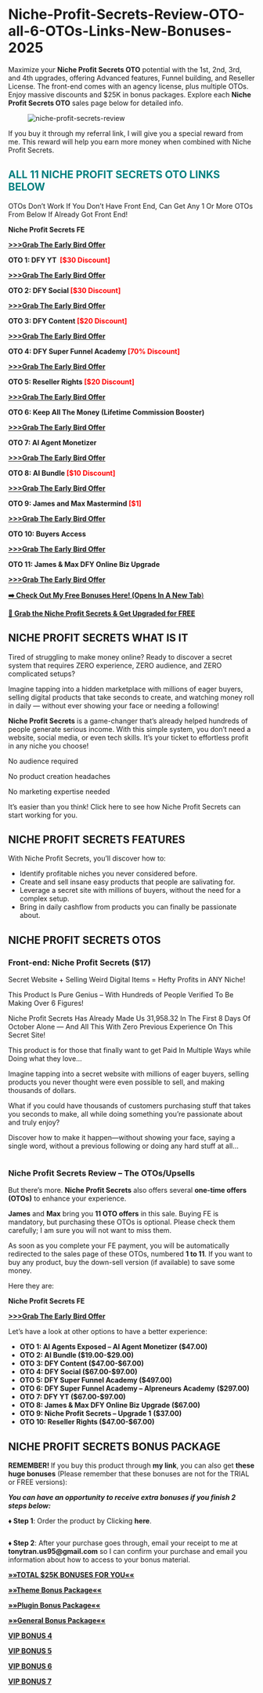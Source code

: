 # Niche-Profit-Secrets-Review-OTO-all-6-OTOs-Links-New-Bonuses-2025
<p data-w-id="48093993-c92c-f66d-6eb2-0f1b95e21084" data-wf-id="[&quot;48093993-c92c-f66d-6eb2-0f1b95e21084&quot;]" data-automation-id="dyn-item-post-body-input">Maximize your <strong data-w-id="d2a3629c-8472-60ab-c8fd-bac16977730a" data-wf-id="[&quot;d2a3629c-8472-60ab-c8fd-bac16977730a&quot;]" data-automation-id="dyn-item-post-body-input">Niche Profit Secrets </strong><strong>OTO</strong> potential with the 1st, 2nd, 3rd, and 4th upgrades, offering Advanced features, Funnel building, and Reseller License. The front-end comes with an agency license, plus multiple OTOs. Enjoy massive discounts and $25K in bonus packages. Explore each <strong data-w-id="d2a3629c-8472-60ab-c8fd-bac16977730a" data-wf-id="[&quot;d2a3629c-8472-60ab-c8fd-bac16977730a&quot;]" data-automation-id="dyn-item-post-body-input">Niche Profit Secrets</strong><strong> OTO</strong> sales page below for detailed info.</p>
<figure class="w-richtext-align-center w-richtext-figure-type-image" data-w-id="b40ed991-dfc4-8c80-a5b4-9d65b94b9a3a" data-wf-id="[&quot;b40ed991-dfc4-8c80-a5b4-9d65b94b9a3a&quot;]" data-automation-id="dyn-item-post-body-input">
<div data-w-id="b40ed991-dfc4-8c80-a5b4-9d65b94b9a3b" data-wf-id="[&quot;b40ed991-dfc4-8c80-a5b4-9d65b94b9a3b&quot;]" data-automation-id="dyn-item-post-body-input"><img src="https://cdn.prod.website-files.com/650d25b7d6ebe9d9032aa4e3/67110432922c5fede45e3e14_niche-profit-secrets-review-735x1024.png" alt="niche-profit-secrets-review" data-automation-id="dyn-item-post-body-input" data-wf-id="[&quot;d5c14154-33a1-70b9-7eac-02d5bea99366&quot;]" data-w-id="d5c14154-33a1-70b9-7eac-02d5bea99366" /></div>
</figure>
<p data-w-id="fcb7300a-82cb-dd32-c81d-9637692ba9a8" data-wf-id="[&quot;fcb7300a-82cb-dd32-c81d-9637692ba9a8&quot;]" data-automation-id="dyn-item-post-body-input">If you buy it through my referral link, I will give you a special reward from me. This reward will help you earn more money when combined with Niche Profit Secrets.</p>
<h2><span style="color: #008080;"><strong>ALL 11 NICHE PROFIT SECRETS OTO LINKS BELOW</strong></span></h2>
<p>OTOs Don’t Work If You Don’t Have Front End, Can Get Any 1 Or More OTOs From Below If Already Got Front End!</p>
<p><strong>Niche Profit Secrets FE</strong></p>
<p><a href="https://warriorplus.com/o2/a/q5wfsc1/0/LI" target="_blank" rel="nofollow noopener noreferrer"><strong>&gt;&gt;&gt;Grab The Early Bird Offer</strong></a></p>
<p><strong>OTO 1: DFY YT  <span style="color: #ff0000;">[$30 Discount]</span></strong></p>
<p><a href="https://7review-oto.us/niche-profit-secrets/"><strong>&gt;&gt;&gt;Grab The Early Bird Offer</strong></a></p>
<p><strong>OTO 2: DFY Social <span style="color: #ff0000;">[$30 Discount]</span></strong></p>
<p><a href="https://7review-oto.us/niche-profit-secrets/"><strong>&gt;&gt;&gt;Grab The Early Bird Offer</strong></a></p>
<p><strong>OTO 3: DFY Content <span style="color: #ff0000;">[$20 Discount]</span></strong></p>
<p><a href="https://7review-oto.us/niche-profit-secrets/"><strong>&gt;&gt;&gt;Grab The Early Bird Offer</strong></a></p>
<p><strong>OTO 4: DFY Super Funnel Academy <span style="color: #ff0000;">[70% Discount]</span></strong></p>
<p><a href="https://7review-oto.us/niche-profit-secrets/"><strong>&gt;&gt;&gt;Grab The Early Bird Offer</strong></a></p>
<p><strong>OTO 5: Reseller Rights <span style="color: #ff0000;">[$20 Discount]</span></strong></p>
<p><a href="https://7review-oto.us/niche-profit-secrets/"><strong>&gt;&gt;&gt;Grab The Early Bird Offer</strong></a></p>
<p><strong>OTO 6: Keep All The Money (Lifetime Commission Booster)</strong></p>
<p><a href="https://7review-oto.us/niche-profit-secrets/"><strong>&gt;&gt;&gt;Grab The Early Bird Offer</strong></a></p>
<p><strong>OTO 7: AI Agent Monetizer</strong></p>
<p><a href="https://7review-oto.us/niche-profit-secrets/"><strong>&gt;&gt;&gt;Grab The Early Bird Offer</strong></a></p>
<p><strong>OTO 8: AI Bundle <span style="color: #ff0000;">[$10 Discount]</span></strong></p>
<p><a href="https://7review-oto.us/niche-profit-secrets/"><strong>&gt;&gt;&gt;Grab The Early Bird Offer</strong></a></p>
<p><strong>OTO 9: James and Max Mastermind<span style="color: #ff0000;"> [$1]</span></strong></p>
<p><a href="https://7review-oto.us/niche-profit-secrets/"><strong>&gt;&gt;&gt;Grab The Early Bird Offer</strong></a></p>
<p><strong>OTO 10: Buyers Access</strong></p>
<p><a href="https://7review-oto.us/niche-profit-secrets/"><strong>&gt;&gt;&gt;Grab The Early Bird Offer</strong></a></p>
<p><strong>OTO 11: James &amp; Max DFY Online Biz Upgrade</strong></p>
<p><a href="https://7review-oto.us/niche-profit-secrets/"><strong>&gt;&gt;&gt;Grab The Early Bird Offer</strong></a></p>
<p><a href="https://7review-oto.us/niche-profit-secrets/"><strong>➡️ Check Out My Free Bonuses Here! (Opens In A New Tab</strong>)</a></p>
<p><a href="https://7review-oto.us/niche-profit-secrets/"><strong>🔔 Grab the Niche Profit Secrets &amp; Get Upgraded for FREE</strong></a></p>
<h2 data-w-id="fc6e132a-0136-a688-3a8d-dbc0c4cd6a69" data-wf-id="[&quot;fc6e132a-0136-a688-3a8d-dbc0c4cd6a69&quot;]" data-automation-id="dyn-item-post-body-input"><strong data-w-id="175217f5-563a-41e6-02b3-1cea62d53d4f" data-wf-id="[&quot;175217f5-563a-41e6-02b3-1cea62d53d4f&quot;]" data-automation-id="dyn-item-post-body-input">NICHE PROFIT SECRETS WHAT IS IT</strong></h2>
<p data-w-id="b76968a4-6c93-7be1-d45f-8198d033174d" data-wf-id="[&quot;b76968a4-6c93-7be1-d45f-8198d033174d&quot;]" data-automation-id="dyn-item-post-body-input">Tired of struggling to make money online? Ready to discover a secret system that requires ZERO experience, ZERO audience, and ZERO complicated setups?</p>
<p data-w-id="26002cc6-dcb7-633c-c6cd-09c6f21b9e98" data-wf-id="[&quot;26002cc6-dcb7-633c-c6cd-09c6f21b9e98&quot;]" data-automation-id="dyn-item-post-body-input">Imagine tapping into a hidden marketplace with millions of eager buyers, selling digital products that take seconds to create, and watching money roll in daily — without ever showing your face or needing a following!</p>
<p data-w-id="63cdbc2d-3e9b-50d3-ff75-ac5a7bb1c416" data-wf-id="[&quot;63cdbc2d-3e9b-50d3-ff75-ac5a7bb1c416&quot;]" data-automation-id="dyn-item-post-body-input"><strong data-w-id="81027984-b9f1-874d-633d-f6ab1e3a4220" data-wf-id="[&quot;81027984-b9f1-874d-633d-f6ab1e3a4220&quot;]" data-automation-id="dyn-item-post-body-input">Niche Profit Secrets</strong> is a game-changer that’s already helped hundreds of people generate serious income. With this simple system, you don’t need a website, social media, or even tech skills. It’s your ticket to effortless profit in any niche you choose!</p>
<p data-w-id="8c075f10-84fd-3c88-3d09-d2667e134c03" data-wf-id="[&quot;8c075f10-84fd-3c88-3d09-d2667e134c03&quot;]" data-automation-id="dyn-item-post-body-input">No audience required</p>
<p data-w-id="acf22af4-ac85-9c87-fe75-03190e4aca86" data-wf-id="[&quot;acf22af4-ac85-9c87-fe75-03190e4aca86&quot;]" data-automation-id="dyn-item-post-body-input">No product creation headaches</p>
<p data-w-id="047e6e3b-d84c-edab-d104-7d3c630746a9" data-wf-id="[&quot;047e6e3b-d84c-edab-d104-7d3c630746a9&quot;]" data-automation-id="dyn-item-post-body-input">No marketing expertise needed</p>
<p data-w-id="9ee2d154-08fb-744b-600a-af48373b7217" data-wf-id="[&quot;9ee2d154-08fb-744b-600a-af48373b7217&quot;]" data-automation-id="dyn-item-post-body-input">It’s easier than you think! Click here to see how Niche Profit Secrets can start working for you.</p>
<h2 data-w-id="fcb1eba7-0cdd-ff73-89b8-093c8b19fd86" data-wf-id="[&quot;fcb1eba7-0cdd-ff73-89b8-093c8b19fd86&quot;]" data-automation-id="dyn-item-post-body-input"><strong data-w-id="f7c2fb48-3055-46ec-3d8a-d999d0cc3b22" data-wf-id="[&quot;f7c2fb48-3055-46ec-3d8a-d999d0cc3b22&quot;]" data-automation-id="dyn-item-post-body-input">NICHE PROFIT SECRETS FEATURES</strong></h2>
<p data-w-id="428c5853-55cc-ff2a-3442-f141a4b514f6" data-wf-id="[&quot;428c5853-55cc-ff2a-3442-f141a4b514f6&quot;]" data-automation-id="dyn-item-post-body-input">With Niche Profit Secrets, you’ll discover how to:</p>
<ul role="list" data-w-id="d8013a5d-a040-8d2d-0574-2e4a034af5a3" data-wf-id="[&quot;d8013a5d-a040-8d2d-0574-2e4a034af5a3&quot;]" data-automation-id="dyn-item-post-body-input">
	<li data-w-id="575860ee-38b5-9009-8460-4377bb0bd9b1" data-wf-id="[&quot;575860ee-38b5-9009-8460-4377bb0bd9b1&quot;]" data-automation-id="dyn-item-post-body-input">Identify profitable niches you never considered before.</li>
	<li data-w-id="be157a11-67a0-9be1-f032-37d64abc8104" data-wf-id="[&quot;be157a11-67a0-9be1-f032-37d64abc8104&quot;]" data-automation-id="dyn-item-post-body-input">​Create and sell insane easy products that people are salivating for.</li>
	<li data-w-id="4fb95372-37d8-48a1-1f3e-47331b30c016" data-wf-id="[&quot;4fb95372-37d8-48a1-1f3e-47331b30c016&quot;]" data-automation-id="dyn-item-post-body-input">​​Leverage a secret site with millions of buyers, without the need for a complex setup.</li>
	<li data-w-id="fcf578db-e6f3-67e7-0360-4d7a4ec7b697" data-wf-id="[&quot;fcf578db-e6f3-67e7-0360-4d7a4ec7b697&quot;]" data-automation-id="dyn-item-post-body-input">​Bring in daily cashflow from products you can finally be passionate about.</li>
</ul>
<h2 data-w-id="f4ac883b-a41b-3aff-d68a-b4aac8d97c66" data-wf-id="[&quot;f4ac883b-a41b-3aff-d68a-b4aac8d97c66&quot;]" data-automation-id="dyn-item-post-body-input"><strong data-w-id="faf2e680-fe67-9b40-1d11-4c3243a10265" data-wf-id="[&quot;faf2e680-fe67-9b40-1d11-4c3243a10265&quot;]" data-automation-id="dyn-item-post-body-input">NICHE PROFIT SECRETS OTOS</strong></h2>
<h3 data-w-id="483092ad-d7f1-097c-85b7-0d83d2a96a45" data-wf-id="[&quot;483092ad-d7f1-097c-85b7-0d83d2a96a45&quot;]" data-automation-id="dyn-item-post-body-input"><strong data-w-id="8bcc8bca-1c1e-fd70-f58e-22a8521f5597" data-wf-id="[&quot;8bcc8bca-1c1e-fd70-f58e-22a8521f5597&quot;]" data-automation-id="dyn-item-post-body-input">Front-end: Niche Profit Secrets ($17)</strong></h3>
<p data-w-id="33b60e7b-1ffd-de5c-77ed-d8f75090c881" data-wf-id="[&quot;33b60e7b-1ffd-de5c-77ed-d8f75090c881&quot;]" data-automation-id="dyn-item-post-body-input">Secret Website + Selling Weird Digital Items = Hefty Profits in ANY Niche!</p>
<p data-w-id="01639ede-4fd9-340e-990b-87b92ad8eef7" data-wf-id="[&quot;01639ede-4fd9-340e-990b-87b92ad8eef7&quot;]" data-automation-id="dyn-item-post-body-input">This Product Is Pure Genius – With Hundreds of People Verified To Be Making Over 6 Figures!</p>
<p data-w-id="71a92020-9914-3f1d-e819-f5696752549e" data-wf-id="[&quot;71a92020-9914-3f1d-e819-f5696752549e&quot;]" data-automation-id="dyn-item-post-body-input">Niche Profit Secrets Has Already Made Us 31,958.32 In The First 8 Days Of October Alone — And All This With Zero Previous Experience On This Secret Site!</p>
<p data-w-id="dfc7ec21-4603-c3ec-7d52-d3bab310a06f" data-wf-id="[&quot;dfc7ec21-4603-c3ec-7d52-d3bab310a06f&quot;]" data-automation-id="dyn-item-post-body-input">This product is for those that finally want to get Paid In Multiple Ways while Doing what they love…</p>
<p data-w-id="9de5a904-27b2-3fbf-dd4c-81c9dcb8fd7c" data-wf-id="[&quot;9de5a904-27b2-3fbf-dd4c-81c9dcb8fd7c&quot;]" data-automation-id="dyn-item-post-body-input">Imagine tapping into a secret website with millions of eager buyers, selling products you never thought were even possible to sell, and making thousands of dollars.</p>
<p data-w-id="2b406a70-5b97-f63f-9a32-0d354e32bdc8" data-wf-id="[&quot;2b406a70-5b97-f63f-9a32-0d354e32bdc8&quot;]" data-automation-id="dyn-item-post-body-input">What if you could have thousands of customers purchasing stuff that takes you seconds to make, all while doing something you’re passionate about and truly enjoy?</p>
<p data-w-id="a52fa84d-efd5-a313-4c8c-c5f567312049" data-wf-id="[&quot;a52fa84d-efd5-a313-4c8c-c5f567312049&quot;]" data-automation-id="dyn-item-post-body-input">Discover how to make it happen—without showing your face, saying a single word, without a previous following or doing any hard stuff at all…</p>
<figure class="w-richtext-align-center w-richtext-figure-type-image" data-w-id="9f132c52-c6c1-309a-838e-a507db05af9f" data-wf-id="[&quot;9f132c52-c6c1-309a-838e-a507db05af9f&quot;]" data-automation-id="dyn-item-post-body-input">
<div data-w-id="9f132c52-c6c1-309a-838e-a507db05afa0" data-wf-id="[&quot;9f132c52-c6c1-309a-838e-a507db05afa0&quot;]" data-automation-id="dyn-item-post-body-input"><img src="https://cdn.prod.website-files.com/650d25b7d6ebe9d9032aa4e3/650d25f36a70a63a4141d745_Coupon-8.png" alt="" data-automation-id="dyn-item-post-body-input" data-wf-id="[&quot;84f4f0ac-b2e3-3a0d-4ba2-625e1a425f9a&quot;]" data-w-id="84f4f0ac-b2e3-3a0d-4ba2-625e1a425f9a" /></div>
</figure>
<h3 data-w-id="f767c989-d407-27be-8d19-3759043d6c5d" data-wf-id="[&quot;f767c989-d407-27be-8d19-3759043d6c5d&quot;]" data-automation-id="dyn-item-post-body-input"><strong data-w-id="e37e70dc-715f-a677-b376-6ee4eabc4082" data-wf-id="[&quot;e37e70dc-715f-a677-b376-6ee4eabc4082&quot;]" data-automation-id="dyn-item-post-body-input">Niche Profit Secrets Review – The OTOs/Upsells</strong></h3>
<p data-w-id="c038cbf6-8293-01d1-b52f-c2d7f1bdc2fa" data-wf-id="[&quot;c038cbf6-8293-01d1-b52f-c2d7f1bdc2fa&quot;]" data-automation-id="dyn-item-post-body-input">But there’s more. <strong data-w-id="801de087-4d54-ca74-e8d4-47a1a0f859ff" data-wf-id="[&quot;801de087-4d54-ca74-e8d4-47a1a0f859ff&quot;]" data-automation-id="dyn-item-post-body-input">Niche Profit Secrets</strong> also offers several <strong data-w-id="bd1925f4-e801-6b17-ed61-df6cf2d7a64a" data-wf-id="[&quot;bd1925f4-e801-6b17-ed61-df6cf2d7a64a&quot;]" data-automation-id="dyn-item-post-body-input">one-time offers (OTOs)</strong> to enhance your experience.</p>
<p data-w-id="da17ed9a-5aea-7e40-eea2-5fbd0624988a" data-wf-id="[&quot;da17ed9a-5aea-7e40-eea2-5fbd0624988a&quot;]" data-automation-id="dyn-item-post-body-input"><strong data-w-id="872e57fb-a97c-eadd-9781-932e44cb17c3" data-wf-id="[&quot;872e57fb-a97c-eadd-9781-932e44cb17c3&quot;]" data-automation-id="dyn-item-post-body-input">James</strong> and <strong data-w-id="6454a49d-a350-13c5-3453-2bed8100a991" data-wf-id="[&quot;6454a49d-a350-13c5-3453-2bed8100a991&quot;]" data-automation-id="dyn-item-post-body-input">Max</strong> bring you <strong data-w-id="2005b4a0-984e-e72a-e402-95938429e8e5" data-wf-id="[&quot;2005b4a0-984e-e72a-e402-95938429e8e5&quot;]" data-automation-id="dyn-item-post-body-input">11 OTO offers</strong> in this sale. Buying FE is mandatory, but purchasing these OTOs is optional. Please check them carefully; I am sure you will not want to miss them.</p>
<p data-w-id="01f1812e-cf14-c3db-ddf4-2d77a1dc7712" data-wf-id="[&quot;01f1812e-cf14-c3db-ddf4-2d77a1dc7712&quot;]" data-automation-id="dyn-item-post-body-input">As soon as you complete your FE payment, you will be automatically redirected to the sales page of these OTOs, numbered <strong data-w-id="5012d0ed-1403-c475-81d7-6a1658743df4" data-wf-id="[&quot;5012d0ed-1403-c475-81d7-6a1658743df4&quot;]" data-automation-id="dyn-item-post-body-input">1 to 11</strong>. If you want to buy any product, buy the down-sell version (if available) to save some money.</p>
<p data-w-id="75ec64ad-21b9-7c89-eb94-0bce190ce68d" data-wf-id="[&quot;75ec64ad-21b9-7c89-eb94-0bce190ce68d&quot;]" data-automation-id="dyn-item-post-body-input">Here they are:</p>
<p data-w-id="24e7f401-ccff-75d1-d230-c2d9018fc646" data-wf-id="[&quot;24e7f401-ccff-75d1-d230-c2d9018fc646&quot;]" data-automation-id="dyn-item-post-body-input"><strong data-w-id="9aecf136-1e78-5f2f-a03f-50295bc7fed5" data-wf-id="[&quot;9aecf136-1e78-5f2f-a03f-50295bc7fed5&quot;]" data-automation-id="dyn-item-post-body-input">Niche Profit Secrets FE</strong></p>
<p data-w-id="24e7f401-ccff-75d1-d230-c2d9018fc646" data-wf-id="[&quot;24e7f401-ccff-75d1-d230-c2d9018fc646&quot;]" data-automation-id="dyn-item-post-body-input"><a href="https://warriorplus.com/o2/a/q5wfsc1/0/LI" target="_blank" rel="noopener" data-w-id="0a53c214-53e6-1ec0-efd3-7d24567214d4" data-wf-id="[&quot;0a53c214-53e6-1ec0-efd3-7d24567214d4&quot;]" data-automation-id="dyn-item-post-body-input"><strong data-w-id="ac399c56-07a4-aafb-4605-53e5a21e65e4" data-wf-id="[&quot;ac399c56-07a4-aafb-4605-53e5a21e65e4&quot;]" data-automation-id="dyn-item-post-body-input">&gt;&gt;&gt;Grab The Early Bird Offer</strong></a></p>
<p data-w-id="edb3f0b3-466f-a150-b75c-3336643f77a9" data-wf-id="[&quot;edb3f0b3-466f-a150-b75c-3336643f77a9&quot;]" data-automation-id="dyn-item-post-body-input">Let’s have a look at other options to have a better experience:</p>
<ul role="list" data-w-id="ce04beea-6d5e-6f41-5677-bad841f27aed" data-wf-id="[&quot;ce04beea-6d5e-6f41-5677-bad841f27aed&quot;]" data-automation-id="dyn-item-post-body-input">
	<li data-w-id="efc4dfd1-53a3-f59a-5393-f1c6d7c05fd3" data-wf-id="[&quot;efc4dfd1-53a3-f59a-5393-f1c6d7c05fd3&quot;]" data-automation-id="dyn-item-post-body-input"><strong data-w-id="693da5e1-ee86-27fc-16e1-fb35572d1568" data-wf-id="[&quot;693da5e1-ee86-27fc-16e1-fb35572d1568&quot;]" data-automation-id="dyn-item-post-body-input">OTO 1: AI Agents Exposed – AI Agent Monetizer ($47.00)</strong></li>
	<li data-w-id="c84f7819-59cc-fec9-24b4-b4f1fb5e29d6" data-wf-id="[&quot;c84f7819-59cc-fec9-24b4-b4f1fb5e29d6&quot;]" data-automation-id="dyn-item-post-body-input"><strong data-w-id="c2e2f025-9966-ca7f-b5a5-fd12096412fe" data-wf-id="[&quot;c2e2f025-9966-ca7f-b5a5-fd12096412fe&quot;]" data-automation-id="dyn-item-post-body-input">OTO 2: AI Bundle ($19.00-$29.00)</strong></li>
	<li data-w-id="bcdfd65e-e431-2d94-0e19-8028fedb2281" data-wf-id="[&quot;bcdfd65e-e431-2d94-0e19-8028fedb2281&quot;]" data-automation-id="dyn-item-post-body-input"><strong data-w-id="b4897a37-89da-ca3a-f3ae-ebca9a7339e4" data-wf-id="[&quot;b4897a37-89da-ca3a-f3ae-ebca9a7339e4&quot;]" data-automation-id="dyn-item-post-body-input">OTO 3: DFY Content ($47.00-$67.00)</strong></li>
	<li data-w-id="6fd1c830-4de6-2271-e4d1-c93c2bae86d0" data-wf-id="[&quot;6fd1c830-4de6-2271-e4d1-c93c2bae86d0&quot;]" data-automation-id="dyn-item-post-body-input"><strong data-w-id="6ee549d5-7656-ffa1-f8ad-3c0dab3fdf6d" data-wf-id="[&quot;6ee549d5-7656-ffa1-f8ad-3c0dab3fdf6d&quot;]" data-automation-id="dyn-item-post-body-input">OTO 4: DFY Social ($67.00-$97.00)</strong></li>
	<li data-w-id="6b3409e0-b1e1-9c01-002a-8e7713c1258a" data-wf-id="[&quot;6b3409e0-b1e1-9c01-002a-8e7713c1258a&quot;]" data-automation-id="dyn-item-post-body-input"><strong data-w-id="fa7e3b18-f17c-e054-8f09-0d83e3592851" data-wf-id="[&quot;fa7e3b18-f17c-e054-8f09-0d83e3592851&quot;]" data-automation-id="dyn-item-post-body-input">OTO 5: DFY Super Funnel Academy ($497.00)</strong></li>
	<li data-w-id="1acd70ba-25bc-c86a-34a4-db3262ca8cc9" data-wf-id="[&quot;1acd70ba-25bc-c86a-34a4-db3262ca8cc9&quot;]" data-automation-id="dyn-item-post-body-input"><strong data-w-id="263c460e-2176-1bec-b0f4-93b56703c1a9" data-wf-id="[&quot;263c460e-2176-1bec-b0f4-93b56703c1a9&quot;]" data-automation-id="dyn-item-post-body-input">OTO 6: DFY Super Funnel Academy – AIpreneurs Academy</strong> <strong data-w-id="7bfac266-ba14-2087-ea05-8f150997e59c" data-wf-id="[&quot;7bfac266-ba14-2087-ea05-8f150997e59c&quot;]" data-automation-id="dyn-item-post-body-input">($297.00)</strong></li>
	<li data-w-id="4e87e48f-37d0-7577-bd95-4262de532661" data-wf-id="[&quot;4e87e48f-37d0-7577-bd95-4262de532661&quot;]" data-automation-id="dyn-item-post-body-input"><strong data-w-id="945e1798-e3c9-09d8-ed5a-f8060be7bed9" data-wf-id="[&quot;945e1798-e3c9-09d8-ed5a-f8060be7bed9&quot;]" data-automation-id="dyn-item-post-body-input">OTO 7: DFY YT ($67.00-$97.00)</strong></li>
	<li data-w-id="12059e35-165d-09ab-4e84-20e017b6da39" data-wf-id="[&quot;12059e35-165d-09ab-4e84-20e017b6da39&quot;]" data-automation-id="dyn-item-post-body-input"><strong data-w-id="ed3b0c65-d065-3c0b-fb3d-73d3e53dece8" data-wf-id="[&quot;ed3b0c65-d065-3c0b-fb3d-73d3e53dece8&quot;]" data-automation-id="dyn-item-post-body-input">OTO 8: James &amp; Max DFY Online Biz Upgrade ($67.00)</strong></li>
	<li data-w-id="fcc40561-8964-cd40-ef26-c19bdafa034c" data-wf-id="[&quot;fcc40561-8964-cd40-ef26-c19bdafa034c&quot;]" data-automation-id="dyn-item-post-body-input"><strong data-w-id="9e1778e3-ea82-47fb-1d3c-b295e8557865" data-wf-id="[&quot;9e1778e3-ea82-47fb-1d3c-b295e8557865&quot;]" data-automation-id="dyn-item-post-body-input">OTO 9: Niche Profit Secrets – Upgrade 1</strong> <strong data-w-id="9ba1fda5-da48-d379-2f56-d3d77da0b756" data-wf-id="[&quot;9ba1fda5-da48-d379-2f56-d3d77da0b756&quot;]" data-automation-id="dyn-item-post-body-input">($37.00)</strong></li>
	<li data-w-id="95e10210-bcca-071e-c3a6-b3095e34f62f" data-wf-id="[&quot;95e10210-bcca-071e-c3a6-b3095e34f62f&quot;]" data-automation-id="dyn-item-post-body-input"><strong data-w-id="a1c08f7d-d7c0-f36e-730e-b392db20427a" data-wf-id="[&quot;a1c08f7d-d7c0-f36e-730e-b392db20427a&quot;]" data-automation-id="dyn-item-post-body-input">OTO 10: Reseller Rights ($47.00-$67.00)</strong></li>
</ul>
<h2 data-w-id="d5c08689-31cf-1e28-1291-894d3649ded1" data-wf-id="[&quot;d5c08689-31cf-1e28-1291-894d3649ded1&quot;]" data-automation-id="dyn-item-post-body-input"><strong data-w-id="0b2eadf4-aa49-8908-3e67-746f09297dfa" data-wf-id="[&quot;0b2eadf4-aa49-8908-3e67-746f09297dfa&quot;]" data-automation-id="dyn-item-post-body-input">NICHE PROFIT SECRETS BONUS PACKAGE</strong></h2>
<p data-w-id="47e46878-bab2-8edc-5400-c8e4a9b1f51f" data-wf-id="[&quot;47e46878-bab2-8edc-5400-c8e4a9b1f51f&quot;]" data-automation-id="dyn-item-post-body-input"><strong data-w-id="49a49e27-5ce5-1316-3090-8e4711c43d88" data-wf-id="[&quot;49a49e27-5ce5-1316-3090-8e4711c43d88&quot;]" data-automation-id="dyn-item-post-body-input">REMEMBER! </strong>If you buy this product through <strong data-w-id="d0258fdc-e260-ed16-108b-13915e2839af" data-wf-id="[&quot;d0258fdc-e260-ed16-108b-13915e2839af&quot;]" data-automation-id="dyn-item-post-body-input">my link</strong>, you can also get <strong data-w-id="7f833cc3-b2e7-e4c5-333e-b284c3a0c082" data-wf-id="[&quot;7f833cc3-b2e7-e4c5-333e-b284c3a0c082&quot;]" data-automation-id="dyn-item-post-body-input">these huge bonuses</strong> (Please remember that these bonuses are not for the TRIAL or FREE versions):</p>
<p data-w-id="8ed59b21-8ebe-143c-2da2-a8fa27d0d792" data-wf-id="[&quot;8ed59b21-8ebe-143c-2da2-a8fa27d0d792&quot;]" data-automation-id="dyn-item-post-body-input"><strong data-w-id="bc0f6d38-5e6b-5e57-dbae-ee9dab2fdbd0" data-wf-id="[&quot;bc0f6d38-5e6b-5e57-dbae-ee9dab2fdbd0&quot;]" data-automation-id="dyn-item-post-body-input"><em data-w-id="472d01c5-47ad-21b8-9483-564306bc1fc5" data-wf-id="[&quot;472d01c5-47ad-21b8-9483-564306bc1fc5&quot;]" data-automation-id="dyn-item-post-body-input">You can have an opportunity to receive extra bonuses if you finish 2 steps below:</em></strong></p>
<p data-w-id="898311cd-3f32-b764-b7f0-0df9a39d058c" data-wf-id="[&quot;898311cd-3f32-b764-b7f0-0df9a39d058c&quot;]" data-automation-id="dyn-item-post-body-input"><strong data-w-id="99cba5bc-f829-5ca5-43c5-83e10ee9c93a" data-wf-id="[&quot;99cba5bc-f829-5ca5-43c5-83e10ee9c93a&quot;]" data-automation-id="dyn-item-post-body-input">♦ Step 1</strong>: Order the product by Clicking <strong data-w-id="16c861e7-32a8-94a2-3a90-30ff758038cb" data-wf-id="[&quot;16c861e7-32a8-94a2-3a90-30ff758038cb&quot;]" data-automation-id="dyn-item-post-body-input">here</strong>.</p>
<figure class="w-richtext-align-center w-richtext-figure-type-image" data-w-id="470a51e4-182c-8796-4448-784e306fd214" data-wf-id="[&quot;470a51e4-182c-8796-4448-784e306fd214&quot;]" data-automation-id="dyn-item-post-body-input">
<div data-w-id="470a51e4-182c-8796-4448-784e306fd215" data-wf-id="[&quot;470a51e4-182c-8796-4448-784e306fd215&quot;]" data-automation-id="dyn-item-post-body-input"><img src="https://cdn.prod.website-files.com/650d25b7d6ebe9d9032aa4e3/650d25f36a70a63a4141d745_Coupon-8.png" alt="" data-automation-id="dyn-item-post-body-input" data-wf-id="[&quot;67b6e9f3-b1fa-a664-25bb-e906a5aaf03e&quot;]" data-w-id="67b6e9f3-b1fa-a664-25bb-e906a5aaf03e" /></div>
</figure>
<p data-w-id="6957f350-f87e-6821-92f6-e7772606676d" data-wf-id="[&quot;6957f350-f87e-6821-92f6-e7772606676d&quot;]" data-automation-id="dyn-item-post-body-input"><strong data-w-id="d0b7a5bf-12bf-22f1-f5f6-6ad088588de5" data-wf-id="[&quot;d0b7a5bf-12bf-22f1-f5f6-6ad088588de5&quot;]" data-automation-id="dyn-item-post-body-input">♦ Step 2</strong>: After your purchase goes through, email your receipt to me at <strong data-w-id="c7016cd4-5b39-9dc8-1c3c-b826f4158fe9" data-wf-id="[&quot;c7016cd4-5b39-9dc8-1c3c-b826f4158fe9&quot;]" data-automation-id="dyn-item-post-body-input">tonytran.us95@gmail.com</strong> so I can confirm your purchase and email you information about how to access to your bonus material.</p>
<p data-w-id="95b22679-65f9-6912-501f-9cb30c1c3aab" data-wf-id="[&quot;95b22679-65f9-6912-501f-9cb30c1c3aab&quot;]" data-automation-id="dyn-item-post-body-input"><a href="https://oto-bundle.webflow.io/posts/total-15k-bonuses-for-you" target="_blank" rel="noopener" data-w-id="b8bac37f-4b38-9974-ea28-55d0bb103157" data-wf-id="[&quot;b8bac37f-4b38-9974-ea28-55d0bb103157&quot;]" data-automation-id="dyn-item-post-body-input"><strong data-w-id="ed2096db-f34f-de71-f351-54454c8f4ec2" data-wf-id="[&quot;ed2096db-f34f-de71-f351-54454c8f4ec2&quot;]" data-automation-id="dyn-item-post-body-input">»»TOTAL $25K BONUSES FOR YOU««</strong></a></p>
<p data-w-id="0fc8a4ec-f329-c0b6-cb86-7f20f3c0514f" data-wf-id="[&quot;0fc8a4ec-f329-c0b6-cb86-7f20f3c0514f&quot;]" data-automation-id="dyn-item-post-body-input"><a href="https://otoreviewr.com/theme-bonuses/" target="_blank" rel="noopener" data-w-id="44dea61b-5f9b-94d0-9b77-c2a458ae3da8" data-wf-id="[&quot;44dea61b-5f9b-94d0-9b77-c2a458ae3da8&quot;]" data-automation-id="dyn-item-post-body-input"><strong data-w-id="43e33e71-47a0-008a-f7f2-1b3c2a9c100e" data-wf-id="[&quot;43e33e71-47a0-008a-f7f2-1b3c2a9c100e&quot;]" data-automation-id="dyn-item-post-body-input">»»Theme Bonus Package««</strong></a></p>
<p data-w-id="5ca8de8d-a013-19d8-5e7d-50c0751cd781" data-wf-id="[&quot;5ca8de8d-a013-19d8-5e7d-50c0751cd781&quot;]" data-automation-id="dyn-item-post-body-input"><a href="https://otoreviewr.com/plugin-bonuses/" target="_blank" rel="noopener" data-w-id="e84ebd5d-34a6-daed-4cef-ce7c74558094" data-wf-id="[&quot;e84ebd5d-34a6-daed-4cef-ce7c74558094&quot;]" data-automation-id="dyn-item-post-body-input"><strong data-w-id="7fe3d69d-a27f-06b7-f24c-716a1d03f803" data-wf-id="[&quot;7fe3d69d-a27f-06b7-f24c-716a1d03f803&quot;]" data-automation-id="dyn-item-post-body-input">»»Plugin Bonus Package««</strong></a></p>
<p data-w-id="1785ed03-77ad-4048-63e1-923f97fb1a44" data-wf-id="[&quot;1785ed03-77ad-4048-63e1-923f97fb1a44&quot;]" data-automation-id="dyn-item-post-body-input"><a href="https://otoreviewr.com/general-bonuses/" target="_blank" rel="noopener" data-w-id="7d8ad2f0-255f-fd7a-521b-884a3d3e796a" data-wf-id="[&quot;7d8ad2f0-255f-fd7a-521b-884a3d3e796a&quot;]" data-automation-id="dyn-item-post-body-input"><strong data-w-id="723deae6-2406-e0b4-9158-396f626c096d" data-wf-id="[&quot;723deae6-2406-e0b4-9158-396f626c096d&quot;]" data-automation-id="dyn-item-post-body-input">»»General Bonus Package««</strong></a></p>
<p data-w-id="c3a123d7-af39-ce49-58dd-2c0fe2e67178" data-wf-id="[&quot;c3a123d7-af39-ce49-58dd-2c0fe2e67178&quot;]" data-automation-id="dyn-item-post-body-input"><a href="https://otoreviewr.com/vip-bonus-4/" target="_blank" rel="noopener" data-w-id="3c2311fe-3c2d-d4f4-c36a-5f256397bea7" data-wf-id="[&quot;3c2311fe-3c2d-d4f4-c36a-5f256397bea7&quot;]" data-automation-id="dyn-item-post-body-input"><strong data-w-id="73392d6a-e49d-d5ae-94f1-4ba29baeb0c7" data-wf-id="[&quot;73392d6a-e49d-d5ae-94f1-4ba29baeb0c7&quot;]" data-automation-id="dyn-item-post-body-input">VIP BONUS 4</strong></a></p>
<p data-w-id="c867bc4b-e92f-e2c3-1b6a-55c9495ed663" data-wf-id="[&quot;c867bc4b-e92f-e2c3-1b6a-55c9495ed663&quot;]" data-automation-id="dyn-item-post-body-input"><a href="https://otoreviewr.com/vip-bonus-5/" target="_blank" rel="noopener" data-w-id="2a177812-37ea-f3fa-1bb9-847963729e5c" data-wf-id="[&quot;2a177812-37ea-f3fa-1bb9-847963729e5c&quot;]" data-automation-id="dyn-item-post-body-input"><strong data-w-id="337a51b0-3840-8790-7786-4406cd9e5acc" data-wf-id="[&quot;337a51b0-3840-8790-7786-4406cd9e5acc&quot;]" data-automation-id="dyn-item-post-body-input">VIP BONUS 5</strong></a></p>
<p data-w-id="3ab22dd5-541a-70f7-15c9-40c280c3781d" data-wf-id="[&quot;3ab22dd5-541a-70f7-15c9-40c280c3781d&quot;]" data-automation-id="dyn-item-post-body-input"><a href="https://otoreviewr.com/vip-bonus-6/" target="_blank" rel="noopener" data-w-id="44126430-41b9-e2fd-6c2a-2cdbaf94dee8" data-wf-id="[&quot;44126430-41b9-e2fd-6c2a-2cdbaf94dee8&quot;]" data-automation-id="dyn-item-post-body-input"><strong data-w-id="22e1d514-e918-c6f3-52d8-5864bf689d23" data-wf-id="[&quot;22e1d514-e918-c6f3-52d8-5864bf689d23&quot;]" data-automation-id="dyn-item-post-body-input">VIP BONUS 6</strong></a></p>
<p data-w-id="ed8565ff-0f85-ab6a-b99d-587fd00114df" data-wf-id="[&quot;ed8565ff-0f85-ab6a-b99d-587fd00114df&quot;]" data-automation-id="dyn-item-post-body-input"><a href="https://otoreviewr.com/vip-bonus-7/" target="_blank" rel="noopener" data-w-id="632a15de-6492-561f-1cee-8b3e48f2402c" data-wf-id="[&quot;632a15de-6492-561f-1cee-8b3e48f2402c&quot;]" data-automation-id="dyn-item-post-body-input"><strong data-w-id="c9989421-8054-bf75-cf02-1ad6cb88a284" data-wf-id="[&quot;c9989421-8054-bf75-cf02-1ad6cb88a284&quot;]" data-automation-id="dyn-item-post-body-input">VIP BONUS 7</strong></a></p>
<p data-w-id="38effdbc-351d-61e6-4abe-9e672adb1925" data-wf-id="[&quot;38effdbc-351d-61e6-4abe-9e672adb1925&quot;]" data-automation-id="dyn-item-post-body-input">‍</p>
